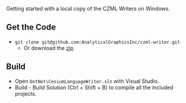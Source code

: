 Getting started with a local copy of the CZML Writers on Windows.

## Get the Code

* `git clone git@github.com:AnalyticalGraphicsInc/czml-writer.git`
	* Or download the [zip](https://github.com/AnalyticalGraphicsInc/czml-writer/zipball/master)
	
## Build

* Open `DotNet\CesiumLanguageWriter.sln` with Visual Studio.
* Build - Build Solution (Ctrl + Shift + B) to compile all the included projects.
